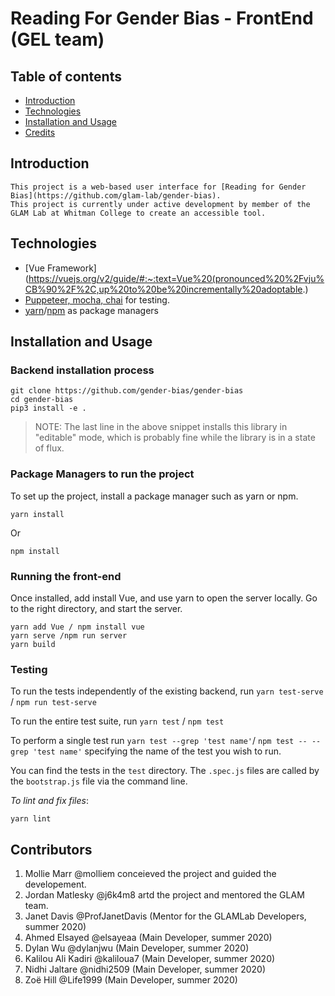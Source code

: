 # Reading For Gender Bias - FrontEnd (GEL team)
## Table of contents 
* [Introduction](#Introduction)
* [Technologies](#Technologies)
* [Installation and Usage](#Installation) 
* [Credits](#Credits) 


## Introduction
    This project is a web-based user interface for [Reading for Gender Bias](https://github.com/glam-lab/gender-bias). 
    This project is currently under active development by member of the GLAM Lab at Whitman College to create an accessible tool. 

## Technologies
* [Vue Framework](https://vuejs.org/v2/guide/#:~:text=Vue%20(pronounced%20%2Fvju%CB%90%2F%2C,up%20to%20be%20incrementally%20adoptable.)
* [Puppeteer, mocha, chai](https://medium.com/@ankit_m/ui-testing-with-puppeteer-and-mocha-part-1-getting-started-b141b2f9e21) for testing. 
* [yarn](https://classic.yarnpkg.com/en/docs/)/[npm](https://docs.npmjs.com/) as package managers 

## Installation and Usage
### Backend installation process 
```
git clone https://github.com/gender-bias/gender-bias
cd gender-bias
pip3 install -e .
```
> NOTE: The last line in the above snippet installs this library in "editable" mode, which is probably fine while the library is in a state of flux.

### Package Managers to run the project 
To set up the project, install a package manager such as yarn or npm.
```
yarn install
```
Or 
```
npm install
``` 
### Running the front-end 
Once installed, add install Vue, and use yarn to open the server locally. Go to the right directory, and start the server. 

```
yarn add Vue / npm install vue
yarn serve /npm run server
yarn build
```

### Testing

To run the tests independently of the existing backend, run `yarn test-serve` / `npm run test-serve`

To run the entire test suite, run `yarn test` / `npm test`

To perform a single test run `yarn test --grep 'test name'`/ `npm test -- --grep 'test name'` specifying the name of the test you wish to run.

You can find the tests in the `test` directory. The `.spec.js` files are called by the `bootstrap.js` file via the command line. 

*To lint and fix files*:
```
yarn lint
```
## Contributors
1. Mollie Marr @molliem conceieved the project and guided the developement.
2. Jordan Matlesky @j6k4m8 artd the project and mentored the GLAM team.
3. Janet Davis @ProfJanetDavis (Mentor for the GLAMLab Developers, summer 2020)
4. Ahmed Elsayed @elsayeaa (Main Developer, summer 2020)
5. Dylan Wu @dylanjwu (Main Developer, summer 2020)
6. Kalilou Ali Kadiri @kaliloua7 (Main Developer, summer 2020)
7. Nidhi Jaltare @nidhi2509 (Main Developer, summer 2020)
8. Zoë Hill @Life1999 (Main Developer, summer 2020)

    
